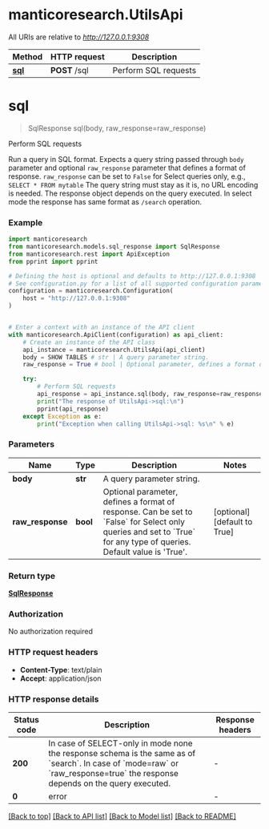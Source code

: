 # manticoresearch.UtilsApi

All URIs are relative to *http://127.0.0.1:9308*

Method | HTTP request | Description
------------- | ------------- | -------------
[**sql**](UtilsApi.md#sql) | **POST** /sql | Perform SQL requests


# **sql**
> SqlResponse sql(body, raw_response=raw_response)

Perform SQL requests

Run a query in SQL format. Expects a query string passed through `body` parameter and optional `raw_response` parameter that defines a format of response. `raw_response` can be set to `False` for Select queries only, e.g., `SELECT * FROM mytable` The query string must stay as it is, no URL encoding is needed. The response object depends on the query executed. In select mode the response has same format as `/search` operation. 

### Example


```python
import manticoresearch
from manticoresearch.models.sql_response import SqlResponse
from manticoresearch.rest import ApiException
from pprint import pprint

# Defining the host is optional and defaults to http://127.0.0.1:9308
# See configuration.py for a list of all supported configuration parameters.
configuration = manticoresearch.Configuration(
    host = "http://127.0.0.1:9308"
)


# Enter a context with an instance of the API client
with manticoresearch.ApiClient(configuration) as api_client:
    # Create an instance of the API class
    api_instance = manticoresearch.UtilsApi(api_client)
    body = SHOW TABLES # str | A query parameter string. 
    raw_response = True # bool | Optional parameter, defines a format of response. Can be set to `False` for Select only queries and set to `True` for any type of queries. Default value is 'True'.  (optional) (default to True)

    try:
        # Perform SQL requests
        api_response = api_instance.sql(body, raw_response=raw_response)
        print("The response of UtilsApi->sql:\n")
        pprint(api_response)
    except Exception as e:
        print("Exception when calling UtilsApi->sql: %s\n" % e)
```



### Parameters


Name | Type | Description  | Notes
------------- | ------------- | ------------- | -------------
 **body** | **str**| A query parameter string.  | 
 **raw_response** | **bool**| Optional parameter, defines a format of response. Can be set to &#x60;False&#x60; for Select only queries and set to &#x60;True&#x60; for any type of queries. Default value is &#39;True&#39;.  | [optional] [default to True]

### Return type

[**SqlResponse**](SqlResponse.md)

### Authorization

No authorization required

### HTTP request headers

 - **Content-Type**: text/plain
 - **Accept**: application/json

### HTTP response details

| Status code | Description | Response headers |
|-------------|-------------|------------------|
**200** | In case of SELECT-only in mode none the response schema is the same as of &#x60;search&#x60;. In case of &#x60;mode&#x3D;raw&#x60; or &#x60;raw_response&#x3D;true&#x60; the response depends on the query executed.  |  -  |
**0** | error |  -  |

[[Back to top]](#) [[Back to API list]](../README.md#documentation-for-api-endpoints) [[Back to Model list]](../README.md#documentation-for-models) [[Back to README]](../README.md)

